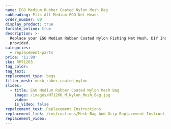 ```yaml
---
name: EGO Medium Rubber Coated Nylon Mesh Bag
subheading: Fits All Medium EGO Net Heads
order_number: 60
display_product: true
forsale_online: true
description: >-
  Replace your EGO Medium Rubber Coated Nylon Fishing Net Mesh. DIY Instructions
  provided.
categories:
  - replacement-parts
price: '11.99'
sku: RM71263
tag_color:
tag_text:
replacement_type: bags
filter_mesh: mesh_ruber_coated_nylon
slides:
  - title: EGO Medium Rubber Coated Nylon Mesh Bag
    image: /images/M71260_M_Nylon_Mesh_Bag.jpg
    video:
    is_video: false
repalcement_text: Replacement Instructions
replacement_link: /instructions/Mesh Bag And Grip Replacement Instructions 1.0.pdf
replacement_video:
---
```

